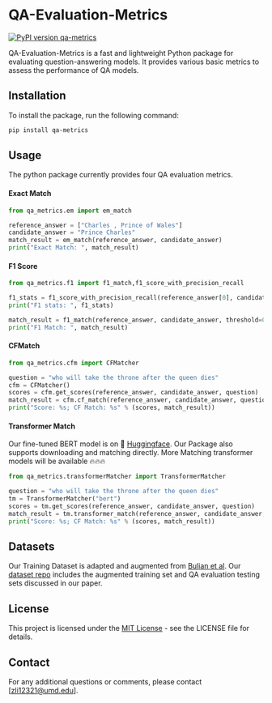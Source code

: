 # QA-Evaluation-Metrics

[![PyPI version qa-metrics](https://img.shields.io/pypi/v/qa-metrics.svg)](https://pypi.org/project/qa-metrics/) 


QA-Evaluation-Metrics is a fast and lightweight Python package for evaluating question-answering models. It provides various basic metrics to assess the performance of QA models.

## Installation

To install the package, run the following command:

```bash
pip install qa-metrics
```

## Usage

The python package currently provides four QA evaluation metrics.

#### Exact Match
```python
from qa_metrics.em import em_match

reference_answer = ["Charles , Prince of Wales"]
candidate_answer = "Prince Charles"
match_result = em_match(reference_answer, candidate_answer)
print("Exact Match: ", match_result)
```

#### F1 Score
```python
from qa_metrics.f1 import f1_match,f1_score_with_precision_recall

f1_stats = f1_score_with_precision_recall(reference_answer[0], candidate_answer)
print("F1 stats: ", f1_stats)

match_result = f1_match(reference_answer, candidate_answer, threshold=0.5)
print("F1 Match: ", match_result)
```

#### CFMatch
```python
from qa_metrics.cfm import CFMatcher

question = "who will take the throne after the queen dies"
cfm = CFMatcher()
scores = cfm.get_scores(reference_answer, candidate_answer, question)
match_result = cfm.cf_match(reference_answer, candidate_answer, question)
print("Score: %s; CF Match: %s" % (scores, match_result))
```

#### Transformer Match
Our fine-tuned BERT model is on 🤗 [Huggingface](https://huggingface.co/Zongxia/answer_equivalence_bert?text=The+goal+of+life+is+%5BMASK%5D.). Our Package also supports downloading and matching directly. More Matching transformer models will be available 🔥🔥🔥

```python
from qa_metrics.transformerMatcher import TransformerMatcher

question = "who will take the throne after the queen dies"
tm = TransformerMatcher("bert")
scores = tm.get_scores(reference_answer, candidate_answer, question)
match_result = tm.transformer_match(reference_answer, candidate_answer, question)
print("Score: %s; CF Match: %s" % (scores, match_result))
```

## Datasets
Our Training Dataset is adapted and augmented from [Bulian et al](https://github.com/google-research-datasets/answer-equivalence-dataset). Our [dataset repo](https://github.com/zli12321/Answer_Equivalence_Dataset.git) includes the augmented training set and QA evaluation testing sets discussed in our paper. 

## License

This project is licensed under the [MIT License](LICENSE.md) - see the LICENSE file for details.

## Contact

For any additional questions or comments, please contact [zli12321@umd.edu].

